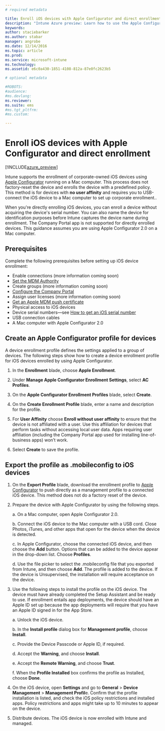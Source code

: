 ```yaml
---
# required metadata

title: Enroll iOS devices with Apple Configurator and direct enrollment | Intune Azure preview | Microsoft Docs
description: "Intune Azure preview: Learn how to use the Apple Configurator to enroll corporate-owned iOS devices with direct enrollment."
keywords:
author: staciebarker
ms.author: stabar
manager: angrobe
ms.date: 12/14/2016
ms.topic: article
ms.prod:
ms.service: microsoft-intune
ms.technology:
ms.assetid: e6c0a430-1851-4108-812a-87e0fc2623b5

# optional metadata

#ROBOTS:
#audience:
#ms.devlang:
ms.reviewer:
ms.suite: ems
#ms.tgt_pltfrm:
#ms.custom:

---
```


# Enroll iOS devices with Apple Configurator and direct enrollment

[!INCLUDE[azure_preview](../includes/azure_preview.md)]

Intune supports the enrollment of corporate-owned iOS devices using [Apple Configurator](https://itunes.apple.com/us/app/apple-configurator-2/id1037126344?mt=12) running on a Mac computer. This process does not factory-reset the device and enrolls the device with a predefined policy. This method is for devices with **no user affinity** and requires you to USB-connect the iOS device to a Mac computer to set up corporate enrollment..  

When you're directly enrolling iOS devices, you can enroll a device without acquiring the device's serial number. You can also name the device for identification purposes before Intune captures the device name during enrollment. The Company Portal app is not supported for directly enrolled devices. This guidance assumes you are using Apple Configurator 2.0 on a Mac computer.

## Prerequisites

Complete the following prerequisites before setting up iOS device enrollment:

- Enable connections (more information coming soon)
- [Set the MDM Authority](set-mdm-authority.md)
- Create groups (more information coming soon)
- [Configure the Company Portal](../manage-apps/company-portal-app.md)
- Assign user licenses (more information coming soon)
- [Get an Apple MDM push certificate](get-an-apple-mdm-push-certificate.md)
- Physical access to iOS devices
- Device serial numbers—see [How to get an iOS serial number](https://support.apple.com/en-us/HT204308)
- USB connection cables
- A Mac computer with Apple Configurator 2.0

## Create an Apple Configurator profile for devices

A device enrollment profile defines the settings applied to a group of devices. The following steps show how to create a device enrollment profile for iOS devices enrolled by using Apple Configurator.

1. In the **Enrollment** blade, choose **Apple Enrollment**.

2. Under **Manage Apple Configurator Enrollment Settings**, select **AC Profiles**.

3. On the **Apple Configurator Enrollment Profiles** blade, select **Create**.

4. On the **Create Enrollment Profile** blade, enter a name and description for the profile.

5. For **User Affinity** choose **Enroll without user affinity** to ensure that the device is not affiliated with a user. Use this affiliation for devices that perform tasks without accessing local user data. Apps requiring user affiliation (including the Company Portal app used for installing line-of-business apps) won’t work.

6. Select **Create** to save the profile.

## Export the profile as .mobileconfig to iOS devices

1. On the **Export Profile** blade, download the enrollment profile to [Apple Configurator](https://itunes.apple.com/us/app/apple-configurator-2/id1037126344?mt=12) to push directly as a management profile to a connected iOS device. This method does not do a factory reset of the device.

2. Prepare the device with Apple Configurator by using the following steps.

   a. On a Mac computer, open Apple Configurator 2.0.

   b. Connect the iOS device to the Mac computer with a USB cord. Close Photos, iTunes, and other apps that open for the device when the device is detected.

   c. In Apple Configurator, choose the connected iOS device, and then choose the **Add** button. Options that can be added to the device appear in the drop-down list. Choose **Profiles**.

   d. Use the file picker to select the .mobileconfig file that you exported from Intune, and then choose **Add**. The profile is added to the device. If the device is Unsupervised, the installation will require acceptance on the device.

3. Use the following steps to install the profile on the iOS device. The device must have already completed the Setup Assistant and be ready to use. If enrollment entails app deployments, the device should have an Apple ID set up because the app deployments will require that you have an Apple ID signed in for the App Store.

   a. Unlock the iOS device.

   b. In the **Install profile** dialog box for **Management profile**, choose **Install**.

   c. Provide the Device Passcode or Apple ID, if required.

   d. Accept the **Warning**, and choose **Install**.

   e. Accept the **Remote Warning**, and choose **Trust**.

   f. When the **Profile Installed** box confirms the profile as Installed, choose **Done**.

4. On the iOS device, open **Settings** and go to **General** > **Device Management** > **Management Profil**e. Confirm that the profile installation is listed, and check the iOS policy restrictions and installed apps. Policy restrictions and apps might take up to 10 minutes to appear on the device.

5. Distribute devices. The iOS device is now enrolled with Intune and managed.
